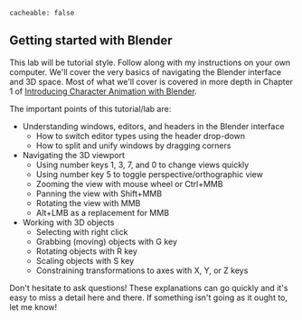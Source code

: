 ```
cacheable: false
```

## Getting started with Blender

This lab will be tutorial style. Follow along with my instructions on your own computer. We'll cover the very basics of navigating the Blender interface and 3D space. Most of what we'll cover is covered in more depth in Chapter 1 of [Introducing Character Animation with Blender](/~tmullen/secure/f17cg/IntroducingCharacterAnimationWithBlender2E.pdf). 

The important points of this tutorial/lab are:

* Understanding windows, editors, and headers in the Blender interface
  * How to switch editor types using the header drop-down
  * How to split and unify windows by dragging corners
* Navigating the 3D viewport
  * Using number keys 1, 3, 7, and 0 to change views quickly
  * Using number key 5 to toggle perspective/orthographic view
  * Zooming the view with mouse wheel or Ctrl+MMB
  * Panning the view with Shift+MMB
  * Rotating the view with MMB
  * Alt+LMB as a replacement for MMB
* Working with 3D objects
  * Selecting with right click
  * Grabbing (moving) objects with G key
  * Rotating objects with R key
  * Scaling objects with S key
  * Constraining transformations to axes with X, Y, or Z keys
  
Don't hesitate to ask questions! These explanations can go quickly and it's easy to miss a detail here and there. If something isn't going as it ought to, let me know!
